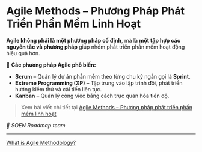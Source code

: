 # Agile Methods – Phương Pháp Phát Triển Phần Mềm Linh Hoạt

**Agile không phải là một phương pháp cố định**, mà là **một tập hợp các nguyên tắc và phương pháp** giúp nhóm phát triển phần mềm hoạt động hiệu quả hơn.  

📌 **Các phương pháp Agile phổ biến:**  
- **Scrum** – Quản lý dự án phần mềm theo từng chu kỳ ngắn gọi là **Sprint**.  
- **Extreme Programming (XP)** – Tập trung vào lập trình đôi, phát triển hướng kiểm thử và cải tiến liên tục.  
- **Kanban** – Quản lý công việc bằng cách trực quan hóa tiến độ.  

> Xem bài viết chi tiết tại [Agile Methods – Phương pháp phát triển phần mềm linh hoạt](https://dev.to/hcmute_project_988df1c63c/agile-methods-phuong-phap-phat-trien-phan-mem-linh-hoat-51a)

*🌻 SOEN Roadmap team*

---
[What is Agile Methodology?](https://www.geeksforgeeks.org/what-is-agile-methodology/)

